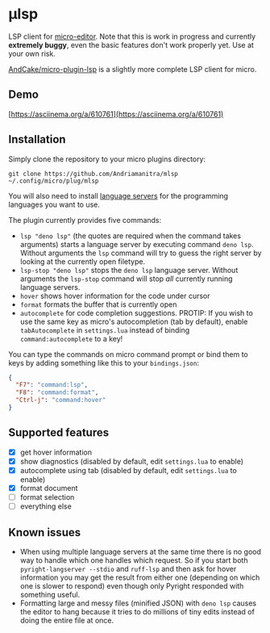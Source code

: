 # µlsp

LSP client for [micro-editor](https://github.com/zyedidia/micro). Note that this
is work in progress and currently **extremely buggy**, even the basic features
don't work properly yet. Use at your own risk.

[AndCake/micro-plugin-lsp](https://github.com/AndCake/micro-plugin-lsp) is a
slightly more complete LSP client for micro.

## Demo

[https://asciinema.org/a/610761](https://asciinema.org/a/610761)

## Installation

Simply clone the repository to your micro plugins directory:

```
git clone https://github.com/Andriamanitra/mlsp ~/.config/micro/plug/mlsp
```

You will also need to install [language servers](LanguageServers.md) for the
programming languages you want to use.

The plugin currently provides five commands:

- `lsp "deno lsp"` (the quotes are required when the command takes arguments)
  starts a language server by executing command `deno lsp`. Without arguments
  the `lsp` command will try to guess the right server by looking at the
  currently open filetype.
- `lsp-stop "deno lsp"` stops the `deno lsp` language server. Without arguments
  the `lsp-stop` command will stop _all_ currently running language servers.
- `hover` shows hover information for the code under cursor
- `format` formats the buffer that is currently open
- `autocomplete` for code completion suggestions. PROTIP: If you wish to use the
  same key as micro's autocompletion (tab by default), enable `tabAutocomplete`
  in `settings.lua` instead of binding `command:autocomplete` to a key!

You can type the commands on micro command prompt or bind them to keys by adding
something like this to your `bindings.json`:

```json
{
  "F7": "command:lsp",
  "F8": "command:format",
  "Ctrl-j": "command:hover"
}
```

## Supported features

- [x] get hover information
- [x] show diagnostics (disabled by default, edit `settings.lua` to enable)
- [x] autocomplete using tab (disabled by default, edit `settings.lua` to enable)
- [x] format document
- [ ] format selection
- [ ] everything else

## Known issues

- When using multiple language servers at the same time there is no good way to
  handle which one handles which request. So if you start both
  `pyright-langserver --stdio` and `ruff-lsp` and then ask for hover information
  you may get the result from either one (depending on which one is slower to
  respond) even though only Pyright responded with something useful.
- Formatting large and messy files (minified JSON) with `deno lsp` causes the
  editor to hang because it tries to do millions of tiny edits instead of doing
  the entire file at once.
